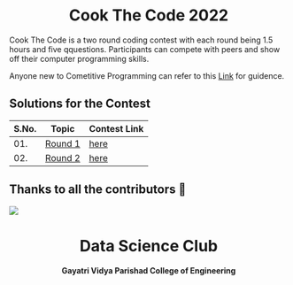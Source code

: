 <h1 align="center">Cook The Code 2022</h1>

Cook The Code is a two round coding contest with each round being 1.5 hours and five qquestions. Participants can compete with peers and show off their computer programming skills.

Anyone new to Cometitive Programming can refer to this [Link](https://ymodepalli.hashnode.dev/give-your-1st-coding-contest) for guidence.

## Solutions for the Contest

| S.No. | Topic | Contest Link
|---|--------------|--------|
|01. | [Round 1](/1st%20round/Readme.md) | [here](https://www.hackerrank.com/cook-the-code-1) |
|02. | [Round 2](/2nd%20round/Readme.md) | [here](https://www.hackerrank.com/cook-the-code-2) |


## Thanks to all the contributors 💖
<a href="https://github.com/GVP-DS-Club/Cook-The-Code/graphs/contributors">
  <img src="https://contrib.rocks/image?repo=GVP-DS-Club/Cook-The-Code" />
</a>

<h1 align="center">Data Science Club</h1>
<h4 align="center">Gayatri Vidya Parishad College of Engineering</h4>

